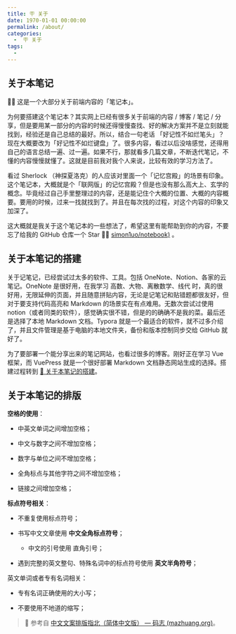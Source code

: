 ```yaml
---
title: 🪧 关于
date: 1970-01-01 00:00:00
permalink: /about/
categories:
  -  🪧 关于
tags:
  -
---
```




## 关于本笔记

👋🏻 这是一个大部分关于前端内容的「笔记本」。

为何要搭建这个笔记本？其实网上已经有很多关于前端的内容 / 博客 / 笔记 / 分享，但是要用某一部分的内容的时候还得慢慢查找、好的解决方案并不是立刻就能找到，经验还是自己总结的最好。所以，结合一句老话 「好记性不如烂笔头」？现在大概要改为「好记性不如烂键盘」了。很多内容，看过以后没啥感觉，还得用自己的语言总结一遍、过一遍。如果不行，那就看多几篇文章，不断迭代笔记，不懂的内容慢慢就懂了。这就是目前我对我个人来说，比较有效的学习方法了。

看过 Sherlock （神探夏洛克）的人应该对里面一个「记忆宫殿」的场景有印象。这个笔记本，大概就是个「联网版」的记忆宫殿？但是也没有那么高大上、玄学的概念。毕竟经过自己手里整理过的内容，还是能记住个大概的位置、大概的内容概要。要用的时候，过来一找就找到了。并且在每次找的过程，对这个内容的印象又加深了。

这大概就是我关于这个笔记本的一些想法了，希望这里有能帮助到你的内容，不要忘了给我的 GitHub 仓库一个 Star  🫱🏻 [simon1uo/notebook)](https://github.com/simon1uo/notebook) 。



## 关于本笔记的搭建

关于记笔记，已经尝试过太多的软件、工具。包括 OneNote、Notion、各家的云笔记。OneNote 是很好用，在我学习 高数、大物、离散数学、线代 时，真的很好用，无限延伸的页面，并且随意拼贴内容，无论是记笔记和贴错题都很友好，但对于要支持代码高亮和 Markdown 的场景实在有点难用。无数次尝试过使用 notion（或者同类的软件），感觉确实很不错，但是的的确确不是我的菜。最后还是选择了本地 Markdown 文档。Typora 就是一个最适合的软件，就不过多介绍了，并且文件管理是基于电脑的本地文件夹，备份和版本控制同步交给 GitHub 就好了。

为了要部署一个能分享出来的笔记网站，也看过很多的博客。刚好正在学习 Vue 框架，而 VuePress 就是一个很好部署 Markdown 文档静态网站生成的选择。搭建过程转到 [📡 关于本笔记的搭建](/pages/99638b/)。



## **关于本笔记的排版**

**空格的使用**：

+ 中英文单词之间增加空格；

+ 中文与数字之间不增加空格；

+ 数字与单位之间不增加空格；

+ 全角标点与其他字符之间不增加空格；

+ 链接之间增加空格；

**标点符号相关**：

+ 不重复使用标点符号；

+ 书写中文文章使用 **中文全角标点符号**；
  + 中文的引号使用 直角引号；

+ 遇到完整的英文整句、特殊名词中的标点符号使用 **英文半角符号**；

英文单词或者专有名词相关：

+ 专有名词正确使用的大小写；

+ 不要使用不地道的缩写；

> 🍞 参考自 [中文文案排版指北（简体中文版） — 码志 (mazhuang.org)](https://mazhuang.org/wiki/chinese-copywriting-guidelines/)。

